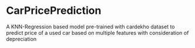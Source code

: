 # CarPricePrediction
A KNN-Regression based model pre-trained with cardekho dataset to predict price of a used car based on multiple features with consideration of depreciation
